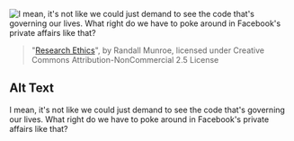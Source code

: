 ![I mean, it's not like we could just demand to see the code that's governing our lives. What right do we have to poke around in Facebook's private affairs like that?](https://imgs.xkcd.com/comics/research_ethics.png)
> "[Research Ethics](https://xkcd.com/1390/)", by Randall Munroe, licensed under Creative Commons Attribution-NonCommercial 2.5 License

## Alt Text
I mean, it's not like we could just demand to see the code that's governing our lives. What right do we have to poke around in Facebook's private affairs like that?
